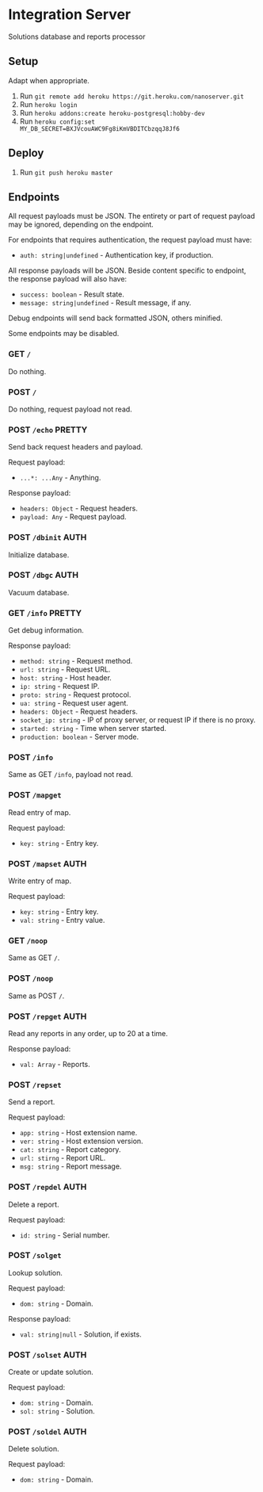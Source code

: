 # Integration Server

Solutions database and reports processor

## Setup

Adapt when appropriate.

1. Run `git remote add heroku https://git.heroku.com/nanoserver.git`
2. Run `heroku login`
3. Run `heroku addons:create heroku-postgresql:hobby-dev`
3. Run `heroku config:set MY_DB_SECRET=BXJVcouAWC9Fg8iKmVBDITCbzqqJ8Jf6`

## Deploy

1. Run `git push heroku master`

## Endpoints

All request payloads must be JSON. The entirety or part of request payload may
be ignored, depending on the endpoint.

For endpoints that requires authentication, the request payload must have:
- `auth: string|undefined` - Authentication key, if production.

All response payloads will be JSON. Beside content specific to endpoint, the
response payload will also have:
- `success: boolean` - Result state.
- `message: string|undefined` - Result message, if any.

Debug endpoints will send back formatted JSON, others minified.

Some endpoints may be disabled.

### GET `/`

Do nothing.

### POST `/`

Do nothing, request payload not read.

### POST `/echo` PRETTY

Send back request headers and payload.

Request payload:
- `...*: ...Any` - Anything.

Response payload:
- `headers: Object` - Request headers.
- `payload: Any` - Request payload.

### POST `/dbinit` AUTH

Initialize database.

### POST `/dbgc` AUTH

Vacuum database.

### GET `/info` PRETTY

Get debug information.

Response payload:
- `method: string` - Request method.
- `url: string` - Request URL.
- `host: string` - Host header.
- `ip: string` - Request IP.
- `proto: string` - Request protocol.
- `ua: string` - Request user agent.
- `headers: Object` - Request headers.
- `socket_ip: string` - IP of proxy server, or request IP if there is no proxy.
- `started: string` - Time when server started.
- `production: boolean` - Server mode.

### POST `/info`

Same as GET `/info`, payload not read.

### POST `/mapget`

Read entry of map.

Request payload:
- `key: string` - Entry key.

### POST `/mapset` AUTH

Write entry of map.

Request payload:
- `key: string` - Entry key.
- `val: string` - Entry value.

### GET `/noop`

Same as GET `/`.

### POST `/noop`

Same as POST `/`.

### POST `/repget` AUTH

Read any reports in any order, up to 20 at a time.

Response payload:
- `val: Array` - Reports.

### POST `/repset`

Send a report.

Request payload:
- `app: string` - Host extension name.
- `ver: string` - Host extension version.
- `cat: string` - Report category.
- `url: stirng` - Report URL.
- `msg: string` - Report message.

### POST `/repdel` AUTH

Delete a report.

Request payload:
- `id: string` - Serial number.

### POST `/solget`

Lookup solution.

Request payload:
- `dom: string` - Domain.

Response payload:
- `val: string|null` - Solution, if exists.

### POST `/solset` AUTH

Create or update solution.

Request payload:
- `dom: string` - Domain.
- `sol: string` - Solution.

### POST `/soldel` AUTH

Delete solution.

Request payload:
- `dom: string` - Domain.
